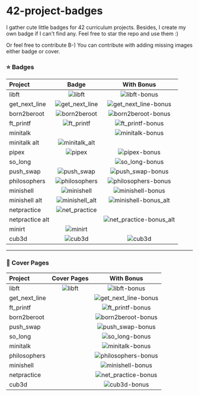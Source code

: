 # 42-project-badges
I gather cute little badges for 42 curriculum projects. Besides, I create my own badge if I can't find any. Feel free to star the repo and use them :)

Or feel free to contribute B-) You can contribute with adding missing images either badge or cover.


### ⭐ Badges

| Project       |                    Badge                     |                        With Bonus                        |
| :------------  | :------------------------------------------: | :------------------------------------------------------: |
| libft          |         ![libft](./badges/libft.png)         |         ![libft-bonus](./badges/libft-bonus.png)         |
| get_next_line  | ![get_next_line](./badges/get_next_line.png) | ![get_next_line-bonus](./badges/get_next_line-bonus.png) |
| born2beroot    |   ![born2beroot](./badges/born2beroot.png)   |   ![born2beroot-bonus](./badges/born2beroot-bonus.png)   |
| ft_printf      |     ![ft_printf](./badges/ft_printf.png)     |     ![ft_printf-bonus](./badges/ft_printf-bonus.png)     |
| minitalk       |                                              |      ![minitalk-bonus](./badges/minitalk-bonus.png)      |
| minitalk alt   |  ![minitalk_alt](./badges/minitalk_alt.png)  |                                                          |
| pipex          |      ![pipex](./badges/pipex_frame.png)      |         ![pipex-bonus](./badges/pipex-bonus.png)         |
| so_long        |                                              |       ![so_long-bonus](./badges/so_long-bonus.png)       |
| push_swap      |     ![push_swap](./badges/push_swap.png)     |     ![push_swap-bonus](./badges/push_swap-bonus.png)     |
| philosophers   |  ![philosophers](./badges/philosophers.png)  |  ![philosophers-bonus](./badges/philosophers-bonus.png)  |
| minishell      |     ![minishell](./badges/minishell.png)     |     ![minishell-bonus](./badges/minishell-bonus.png)     |
| minishell alt  | ![minishell_alt](./badges/minishell_alt.png) | ![minishell-bonus_alt](./badges/minishell-bonus_alt.png) |
| netpractice    |  ![net_practice](./badges/net_practice.png)  |                                                          |
| netpractice alt|                                              |  ![net_practice-bonus_alt](./badges/net_practice-bonus_alt.png)  |
| minirt         |        ![minirt](./badges/minirt.png)        |                                                          |
| cub3d          |         ![cub3d](./badges/cub3d.png)         |            ![cub3d](./badges/cub3d-bonus.png)            |

---

### 🌠 Cover Pages

| Project       |            Cover Pages             |                           With Bonus                           |
| :------------ | :--------------------------------: | :------------------------------------------------------------: |
| libft         | ![libft](./covers/cover-libft.png) |         ![libft-bonus](./covers/cover-libft-bonus.png)         |
| get_next_line |                                    | ![get_next_line-bonus](./covers/cover-get_next_line-bonus.png) |
| ft_printf     |                                    |     ![ft_printf-bonus](./covers/cover-ft_printf-bonus.png)     |
| born2beroot   |                                    |   ![born2beroot-bonus](./covers/cover-born2beroot-bonus.png)   |
| push_swap     |                                    |     ![push_swap-bonus](./covers/cover-push_swap-bonus.png)     |
| so_long       |                                    |       ![so_long-bonus](./covers/cover-so_long-bonus.png)       |
| minitalk      |                                    |      ![minitalk-bonus](./covers/cover-minitalk-bonus.png)      |
| philosophers  |                                    |  ![philosophers-bonus](./covers/cover-philosophers-bonus.png)  |
| minishell     |                                    |     ![minishell-bonus](./covers/cover-minishell-bonus.png)     |
| netpractice   |                                    |  ![net_practice-bonus](./covers/cover-net_practice-bonus.png)  |
| cub3d         |                                    |         ![cub3d-bonus](./covers/cover-cub3d-bonus.png)         |
